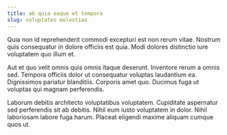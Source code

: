 ```yaml
---
title: ab quia eaque et tempora
slug: voluptates molestias
---
```


Quia non id reprehenderit commodi excepturi est non rerum vitae. Nostrum quis consequatur in dolore officiis est quia. Modi dolores distinctio iure voluptatem quo illum et.

Aut et quo velit omnis quis omnis itaque deserunt. Inventore rerum a omnis sed. Tempora officiis dolor ut consequatur voluptas laudantium ea. Dignissimos pariatur blanditiis. Corporis amet quo. Ducimus fuga ut voluptas qui magnam perferendis.

Laborum debitis architecto voluptatibus voluptatem. Cupiditate aspernatur sed perferendis sit ab debitis. Nihil eum iusto voluptatem in dolor. Nihil laboriosam labore fuga harum. Placeat eligendi maxime aliquam cumque quos ut.
